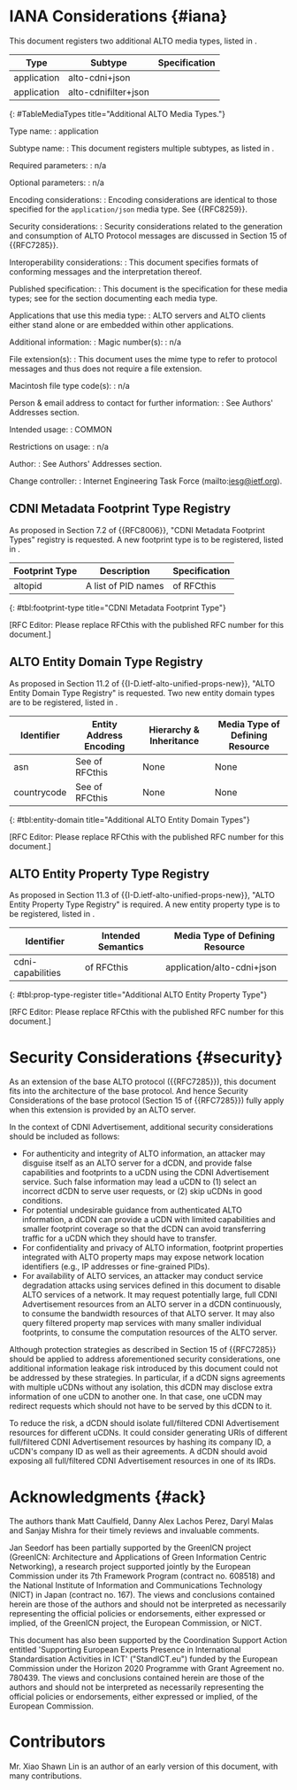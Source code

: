 <!-- Skip header line -->
# IANA Considerations {#iana}

This document registers two additional ALTO media types, listed in
[](#TableMediaTypes).

| Type        | Subtype              | Specification        |
|-------------|----------------------|----------------------|
| application | alto-cdni+json       | [](#cdnifci)         |
| application | alto-cdnifilter+json | [](#filteredcdnifci) |
{: #TableMediaTypes title="Additional ALTO Media Types."}

Type name:
: application

Subtype name:
: This document registers multiple subtypes, as listed in [](#TableMediaTypes).

Required parameters:
: n/a

Optional parameters:
: n/a

Encoding considerations:
: Encoding considerations are identical to those specified for the
  `application/json` media type. See {{RFC8259}}.

Security considerations:
: Security considerations related to the generation and consumption of ALTO
  Protocol messages are discussed in Section 15 of {{RFC7285}}.

Interoperability considerations:
: This document specifies formats of conforming messages and the interpretation
  thereof.

Published specification:
: This document is the specification for these media types; see
  [](#TableMediaTypes) for the section documenting each media type.

Applications that use this media type:
: ALTO servers and ALTO clients either stand alone or are embedded within other
  applications.

Additional information:
:
  Magic number(s):
  : n/a

  File extension(s):
  : This document uses the mime type to refer to protocol messages and thus does
  not require a file extension.

  Macintosh file type code(s):
  : n/a

Person &amp; email address to contact for further information:
: See Authors' Addresses section.

Intended usage:
: COMMON

Restrictions on usage:
: n/a

Author:
: See Authors' Addresses section.

Change controller:
: Internet Engineering Task Force (mailto:iesg@ietf.org).

## CDNI Metadata Footprint Type Registry

As proposed in Section 7.2 of {{RFC8006}}, "CDNI Metadata Footprint
Types" registry is requested. A new footprint type is to be registered, listed
in [](#tbl:footprint-type).

| Footprint Type | Description         | Specification                     |
|----------------|---------------------|-----------------------------------|
| altopid        | A list of PID names | [](#cdnifcinetworkmap) of RFCthis |
{: #tbl:footprint-type title="CDNI Metadata Footprint Type"}

[RFC Editor: Please replace RFCthis with the published RFC number for this
document.]

## ALTO Entity Domain Type Registry

As proposed in Section 11.2 of {{I-D.ietf-alto-unified-props-new}}, "ALTO Entity
Domain Type Registry" is requested. Two new entity domain types are to be
registered, listed in [](#tbl:entity-domain).

| Identifier  | Entity Address Encoding                   | Hierarchy &amp; Inheritance | Media Type of Defining Resource |
|-------------|-------------------------------------------|-----------------------------|---------------------------------|
| asn         | See [](#asn-entity-id) of RFCthis         | None                        | None                            |
| countrycode | See [](#countrycode-entity-id) of RFCthis | None                        | None                            |
{: #tbl:entity-domain title="Additional ALTO Entity Domain Types"}

[RFC Editor: Please replace RFCthis with the published RFC number for this
document.]

## ALTO Entity Property Type Registry

As proposed in Section 11.3 of {{I-D.ietf-alto-unified-props-new}}, "ALTO Entity
Property Type Registry" is required. A new entity property type is to be
registered, listed in [](#tbl:prop-type-register).

| Identifier        | Intended Semantics                     | Media Type of Defining Resource |
|-------------------|----------------------------------------|---------------------------------|
| cdni-capabilities | [](#capabilitytoproperties) of RFCthis | application/alto-cdni+json      |
{: #tbl:prop-type-register title="Additional ALTO Entity Property Type"}

[RFC Editor: Please replace RFCthis with the published RFC number for this
document.]

# Security Considerations {#security}

As an extension of the base ALTO protocol ({{RFC7285}}), this document fits into
the architecture of the base protocol. And hence Security Considerations of the
base protocol (Section 15 of {{RFC7285}}) fully apply when this extension is
provided by an ALTO server.

In the context of CDNI Advertisement, additional security considerations should
be included as follows:

* For authenticity and integrity of ALTO information, an attacker may disguise
  itself as an ALTO server for a dCDN, and provide false capabilities and
  footprints to a uCDN using the CDNI Advertisement service. Such false
  information may lead a uCDN to (1) select an incorrect dCDN to serve user
  requests, or (2) skip uCDNs in good conditions.
* For potential undesirable guidance from authenticated ALTO information, a dCDN
  can provide a uCDN with limited capabilities and smaller footprint coverage so
  that the dCDN can avoid transferring traffic for a uCDN which they should have
  to transfer.
* For confidentiality and privacy of ALTO information, footprint properties
  integrated with ALTO property maps may expose network location identifiers
  (e.g., IP addresses or fine-grained PIDs).
* For availability of ALTO services, an attacker may conduct service degradation
  attacks using services defined in this document to disable ALTO services of a
  network. It may request potentially large, full CDNI Advertisement resources
  from an ALTO server in a dCDN continuously, to consume the bandwidth resources
  of that ALTO server. It may also query filtered property map services with
  many smaller individual footprints, to consume the computation resources of
  the ALTO server.

Although protection strategies as described in Section 15 of {{RFC7285}} should
be applied to address aforementioned security considerations, one additional
information leakage risk introduced by this document could not be addressed by
these strategies. In particular, if a dCDN signs agreements with multiple uCDNs
without any isolation, this dCDN may disclose extra information of one uCDN to
another one. In that case, one uCDN may redirect requests which should not have
to be served by this dCDN to it.

To reduce the risk, a dCDN should isolate full/filtered CDNI Advertisement
resources for different uCDNs. It could consider generating URIs of different
full/filtered CDNI Advertisement resources by hashing its company ID, a uCDN's
company ID as well as their agreements. A dCDN should avoid exposing all
full/filtered CDNI Advertisement resources in one of its IRDs.

# Acknowledgments {#ack}

The authors thank Matt Caulfield, Danny Alex Lachos Perez, Daryl Malas and
Sanjay Mishra for their timely reviews and invaluable comments.

Jan Seedorf has been partially supported by the GreenICN project (GreenICN:
Architecture and Applications of Green Information Centric Networking), a
research project supported jointly by the European Commission under its 7th
Framework Program (contract no. 608518) and the National Institute of
Information and Communications Technology (NICT) in Japan (contract no. 167).
The views and conclusions contained herein are those of the authors and should
not be interpreted as necessarily representing the official policies or
endorsements, either expressed or implied, of the GreenICN project, the European
Commission, or NICT.

This document has also been supported by the Coordination Support Action
entitled 'Supporting European Experts Presence in lnternational Standardisation
Activities in ICT' ("StandlCT.eu") funded by the European Commission under the
Horizon 2020 Programme with Grant Agreement no. 780439. The views and
conclusions contained herein are those of the authors and should not be
interpreted as necessarily representing the official policies or endorsements,
either expressed or implied, of the European Commission.

# Contributors

Mr. Xiao Shawn Lin is an author of an early version of this document, with many
contributions.
